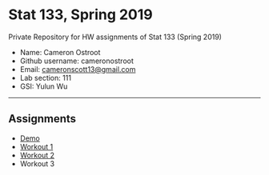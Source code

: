 # Stat 133, Spring 2019

Private Repository for HW assignments of Stat 133 (Spring 2019)

- Name: Cameron Ostroot
- Github username: cameronostroot
- Email: cameronscott13@gmail.com
- Lab section: 111
- GSI: Yulun Wu

-----

## Assignments

- [Demo](demo)
- [Workout 1](workout01)
- [Workout 2](Workout02)
- Workout 3


